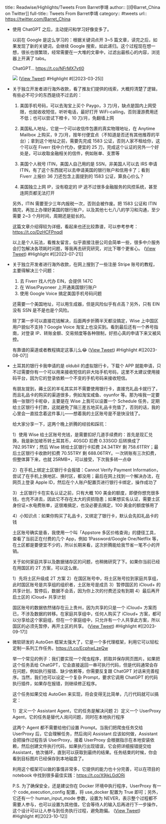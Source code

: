 title:: Readwise/Highlights/Tweets From Barret李靖
author:: [[@Barret_China on Twitter]]
full-title:: Tweets From Barret李靖
category:: #tweets
url:: https://twitter.com/Barret_China
- 使用 ChatGPT 之后，主动提问和学习好像变多了。
  
  以前在 Google 是这么学习的：根据关键词点开 3~5 篇文章，读完之后，如果发现了新的关键词，会继续 Google 搜索，如此递归。这个过程现在想一想，很长也很繁琐，经常需要在一大堆的文章中，过滤出最核心的内容，浏览器上开满了 tabs。
  
  ChatGPT… https://t.co/NFrMX7vtI0 
  
  ![](https://pbs.twimg.com/media/FsB1erCWIAMb5-i.jpg) ([View Tweet](https://twitter.com/Barret_China/status/1639439450961768449)) #Highlight #[[2023-03-25]]
- 关于独立开发者进行海外收款，看了推友们提供的线索，大概捋清楚了逻辑，有些必不可少的东西是绕不过去的：
  
  1. 美国手机号码，可以去淘宝上买个 Paygo，3 刀/月，缺点是国内上网受限，也就收收短信，听听电话，最好打开 WiFi-calling，否则漫游费用还不低；也可以尝试下橙卡，10 刀/月，免翻墙上网
  
  2. 美国私人地址，它是一个可以收信件包裹的真实物理地址，在 Anytime Mailbox 上购买，9 刀/月，按年付便宜点（不知道是否还有其他推荐的平台）；拿到这个地址之前，需要先完成 1583 公证，否则人家不租给你，这个可以在 Fiverr 找中介代办，便宜的 25 刀，完成这个认证的另外一个好处是，可以收取金融相关的信件，例如账单、支票等
  
  3. 美国个人税号 ITIN，美国人自己用的是 SSN，非美国人可以去 IRS 申请 ITIN，有了这个东西就可以去申请美国的银行账户和信用卡了；看到 Fiverr 上报价 36 刀还包含上面提到的 1583 公证，算良心价么？
  
  4. 美国独立上网 IP，没有稳定的 IP 逃不过很多金融服务的风控系统，甚至连网页都无法打开
  
  另外，ITIN 需要至少三年内报税一次，否则会被作废。把 1583 公证和 ITIN 搞完，再加上办理好美国的银行账户，以及其他七七八八的学习和沟通，至少需要 2~3 个月时间，周期还是挺长的。
  
  这篇文章介绍得较为详细，看起来也还比较靠谱，可以参考参考：https://t.co/DzHCFPnqdl
  
  以上是个人玩法，看推友留言，似乎直接注册公司会简单一些，很多中介服务会打包解决各项耗时问题，等我再去研究研究，对比下哪个更省心。 ([View Tweet](https://twitter.com/Barret_China/status/1682018264539602945)) #Highlight #[[2023-07-21]]
- 关于独立开发者进行海外收款，在网上搜到了一些注册 Stripe 账号的教程，主要得解决三个问题：
  
  1. 去 Fiverr 找人代办 EIN，会提供 147C
  2. 在 Wise/Payoneer 上开通美国银行账户
  3. 使用 Google Voice 搞定美国手机号码问题
  
  还需要一个美国地址，可以用生成器，但是风险似乎有点高？另外，只有 EIN 没有 SSN 是不是也是个风险。
  
  除了第一步可以直接花钱解决，后面两步折腾半天都没搞定，Wise 上中国区用户貌似不支持？Google Voice 淘宝上也没买到。看到最后还有一个养号指南，对登录 IP、转账金额、交易频度等各种限制，好担心真的申请下来又被风控。
  
  有靠谱的渠道或者教程搞定这事儿么😂 ([View Tweet](https://twitter.com/Barret_China/status/1681881698848604161)) #Highlight #[[2023-08-07]]
- 土耳其的银行卡我申请的是 oldubil 的虚拟银行卡，下载个 APP 就能申请，只不过需要你有一个可以用来接收短信的非大陆手机号码，这里不太建议使用接码平台，因为它的登录依赖一个不变的手机号码来接收短信。
  
  有朋友提到，薅土区的羊毛其实并不需要使用银行卡，直接充礼品卡就行了，而且礼品卡的购买的渠道很多，例如淘宝咸鱼、oyunfor 等。那为啥我一定要搞一张银行卡呢😄，主要是在 Wise 上我可以设置一个 Schedule 任务，定期给土区银行卡打款，这就避免了隔三差五地买礼品卡充值了，否则的话，我的心里会一直挂念着这件事儿——想着我的土区账号是不是快没钱了。
  
  给大家分享一下，这两个晚上折腾的经验和踩坑：
  
  1）使用 Wise 给土区账号充钱，是需要扣好几道手续费的：首先是现汇兑换，我是新加坡币转土耳其币，40SGD 扣费 0.33SGD 后转换成了 782.95TRY；然后 Wise 转给土区银行卡扣费 24.34TRY 剩 758.61TRY；最后土区银行卡收款时扣费 70.55TRY 剩 688.06TRY。一次转账有三次扣费，但整体算下来，也就 25RMB+，可以接受，下次我多转一点😅
  
  2）在手机上绑定土区银行卡会报错：Cannot Verify Payment Information，尝试了在手机上换地区、换时区，都没用；最后在网上找到一个解决办法，在网页上登录 Apple ID，然后在个人账户配置页进行银行卡绑定，操作成功了
  
  3）土区银行卡在实名认证之前，只有大概 100 美金的额度，即便你想充很多钱，也充不进去，因此它不存在太大的资损隐患；如果想实名认证，需要土区身份证+水电费账单，这很难搞定，也没必要去搞定，100 美金的额度够用了
  
  4）小知识点：如果你购买了礼品卡，又绑定了银行卡，默认会先扣礼品卡的钱
  
  土区账号确实是香，我使用一个叫「Appstore 多区价格查询」的捷径工具，查看了当前正在付费的几个 App，例如 1Password/Google One/Netflix 等，在土区都是要便宜不少的，所以长期来看，这次折腾能给我节省一笔不小的开销。
  
  关于如何家庭共享以及数据储存区的问题，也稍微研究了下。如果你当前已经在用国区的 2T 方案，可以这么做，
  
  1）先将土区升级成 2T 方案
  2）在国区账号中，将土区账号拉到家庭共享组，此时国区账号是共享组的组织者，土区账号是成员
  3）暂停国区的 iCloud+ 的共享计划，暂停后，数据不会丢，因为你上次的付费还没有到期
  4）最后再开启土区的 iCloud+ 共享计划
  
  国区账号的数据依然储存在云上贵州，因为共享的只是一个 iCloud+ 方案而已，不涉及数据的转移。在家庭共享组中，任何人购买了 iCloud+ 方案，都可以分享给这个家庭组，但在一个家庭组中，只允许有一个人共享此方案，所以国区的必须先暂停，再开土区的共享。 ([View Tweet](https://twitter.com/Barret_China/status/1702332122630127861)) #Highlight #[[2023-09-17]]
- 微软研发的 AutoGen 框架太强大了，它是一个多代理框架，利用它可以轻松定制一系列工作任务。https://t.co/EcphwLzeQw
  
  举一个常见的例子：我们要实现一个爬虫程序，抓取并保存网页图片。如果把这个任务丢给 ChatGPT，它会直接返回一串可执行代码，但是代码通常会存在问题，例如执行报错、缺少依赖等，你需要反复跟 ChatGPT 对话来完善程序。当然，我们也可以设定一个复杂 Prompt，要求它调用 ChatGPT 的代码执行插件，如果存在报错，则继续修正程序。
  
  这个任务如果交给 AutoGen 来实现，将会变得无比简单，几行代码就可以搞定：
  
  1）定义一个 Assistant Agent，它的任务是解决问题
  2）定义一个 UserProxy Agent，它的任务是替代人询问问题，同时在本地执行程序
  
  这两个 Agent 都不需要给他们设置 Prompt。当我们把爬虫任务交给 UserProxy 后，它会理解任务，然后询问 Assistant 应该如何做，Assistant 会把操作过程告诉 UserProxy，接着 UserProxy 会根据指示在本地安装依赖，然后创建文件执行代码，如果执行出现错误，它会把详细报错提交给 Assistant，依次循环，直到可以获取到最终的结果。任务结束的时候，你会看到目标图片已经保存到本地磁盘了。
  
  利用这个框架可以做的事情非常多，它提供的能力也十分完善，可以在项目的 notebook 中找到很多最佳实践：https://t.co/X9jkLGdORi
  
  P.S. 为了确保安全，还是建议你在 Docker 环境中执行程序，UserProxy 有一个 code_execution_config 配置，将 use_docker 配置为 True 即可；另外，它还有一个 human_input_mode 参数，设置为 NEVER，表示整个过程都不需要人参与，也可以设置为其他值，它会等待人的输入后再进行下一步操作，这个设计可以让人参与到任务执行过程，避免跑偏。 ([View Tweet](https://twitter.com/Barret_China/status/1712408323851788505)) #Highlight #[[2023-10-12]]